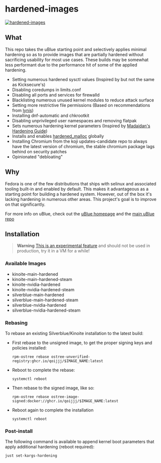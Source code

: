 # hardened-images

[![hardened-images](https://github.com/qoijjj/hardened-images/actions/workflows/build.yml/badge.svg)](https://github.com/qoijjj/hardened-images/actions/workflows/build.yml)

## What


This repo takes the uBlue starting point and selectively applies minimal hardening so as to provide images that are partially hardened without sacrificing usability for most use cases. These builds may be somewhat less performant due to the performance hit of some of the applied hardening.

- Setting numerous hardened sysctl values (Inspired by but not the same as Kicksecure's)
- Disabling coredumps in limits.conf
- Disabling all ports and services for firewalld
- Blacklisting numerous unused kernel modules to reduce attack surface
- Setting more restrictive file permissions (Based on recommendations from [lynis](https://cisofy.com/lynis/))
- Installing dnf-automatic and chkrootkit
- Disabling unprivileged user namespaces and removing flatpak
- Sets numerous hardening kernel parameters (Inspired by [Madaidan's Hardening Guide](https://madaidans-insecurities.github.io/guides/linux-hardening.html))
- Installs and enables [hardened_malloc](https://github.com/GrapheneOS/hardened_malloc) globally
- Installing Chromium from the koji updates-candidate repo to always have the latest version of chromium, the stable chromium package lags behind on security patches
- Opinionated "debloating"
## Why

Fedora is one of the few distributions that ships with selinux and associated tooling built-in and enabled by default. This makes it advantageous as a starting point for building a hardened system. However, out of the box it's lacking hardening in numerous other areas. This project's goal is to improve on that significantly.


For more info on uBlue, check out the [uBlue homepage](https://universal-blue.org/) and the [main uBlue repo](https://github.com/ublue-os/main/)

## Installation

> **Warning**
> [This is an experimental feature](https://www.fedoraproject.org/wiki/Changes/OstreeNativeContainerStable) and should not be used in production, try it in a VM for a while!


### Available Images

- kinoite-main-hardened
- kinoite-main-hardened-steam
- kinoite-nvidia-hardened
- kinoite-nvidia-hardened-steam
- silverblue-main-hardened
- silverblue-main-hardened-steam
- silverblue-nvidia-hardened
- silverblue-nvidia-hardened-steam

### Rebasing

To rebase an existing Silverblue/Kinoite installation to the latest build:

- First rebase to the unsigned image, to get the proper signing keys and policies installed:
  ```
  rpm-ostree rebase ostree-unverified-registry:ghcr.io/qoijjj/$IMAGE_NAME:latest
  ```
- Reboot to complete the rebase:
  ```
  systemctl reboot
  ```
- Then rebase to the signed image, like so:
  ```
  rpm-ostree rebase ostree-image-signed:docker://ghcr.io/qoijjj/$IMAGE_NAME:latest
  ```
- Reboot again to complete the installation
  ```
  systemctl reboot
  ```
### Post-install

The following command is available to append kernel boot parameters that apply additional hardening (reboot required):

```
just set-kargs-hardening 
```

